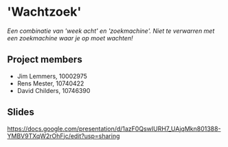 # 'Wachtzoek'  
*Een combinatie van 'week acht' en 'zoekmachine'. Niet te verwarren met een zoekmachine waar je op moet wachten!*

## Project members  
- Jim Lemmers, 10002975  
- Rens Mester, 10740422  
- David Childers, 10746390

## Slides  
https://docs.google.com/presentation/d/1azF0QswIURH7_UAjqMkn801388-YMBV9TXqW2rOhFjc/edit?usp=sharing  
